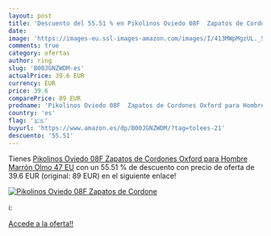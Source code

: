 ```yaml
---
layout: post
title: 'Descuento del 55.51 % en Pikolinos Oviedo 08F  Zapatos de Cordone'
date: 
image: 'https://images-eu.ssl-images-amazon.com/images/I/413MWpMgzUL._SL200_.jpg'
comments: true
category: ofertas
author: ring
slug: 'B00JGNZWDM-es'
actualPrice: 39.6 EUR
currency: EUR
price: 39.6
comparePrice: 89 EUR
prodname: 'Pikolinos Oviedo 08F  Zapatos de Cordones Oxford para Hombre  Marrón Olmo  47 EU'
country: 'es'
flag: '🇪🇸'
buyurl: 'https://www.amazon.es/dp/B00JGNZWDM/?tag=tolees-21'
descuento: '55.51'
---
```


Tienes [Pikolinos Oviedo 08F  Zapatos de Cordones Oxford para Hombre  Marrón Olmo  47 EU](https://www.amazon.es/dp/B00JGNZWDM/?tag=tolees-21) con un 55.51 % de descuento con precio de oferta de 39.6 EUR (original: 89 EUR) en el siguiente enlace!

[![Pikolinos Oviedo 08F  Zapatos de Cordone](https://images-eu.ssl-images-amazon.com/images/I/413MWpMgzUL._SL200_.jpg)](https://www.amazon.es/dp/B00JGNZWDM/?tag=tolees-21)

ℹ️:


[Accede a la oferta!!](https://www.amazon.es/dp/B00JGNZWDM/?tag=tolees-21)
